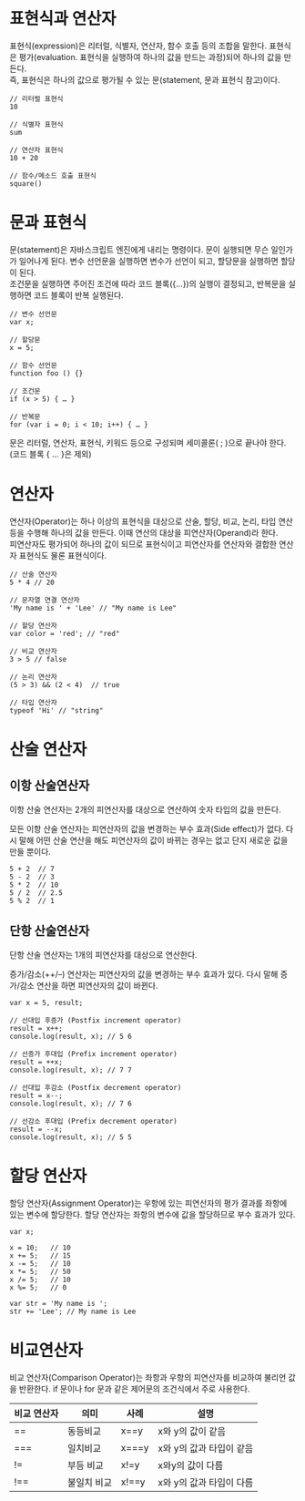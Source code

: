 표현식과 연산자
==================

표현식(expression)은 리터럴, 식별자, 연산자, 함수 호출 등의 조합을 말한다. 표현식은 평가(evaluation. 표현식을 실행하여 하나의 값을 만드는 과정)되어 하나의 값을 만든다. 
<br>즉, 표현식은 하나의 값으로 평가될 수 있는 문(statement, 문과 표현식 참고)이다.

```{.javascript}
// 리터럴 표현식
10

// 식별자 표현식
sum

// 연산자 표현식
10 + 20

// 함수/메소드 호출 표현식
square()
```

문과 표현식
============
문(statement)은 자바스크립트 엔진에게 내리는 명령이다. 문이 실행되면 무슨 일인가가 일어나게 된다. 변수 선언문을 실행하면 변수가 선언이 되고, 할당문을 실행하면 할당이 된다. <br>
조건문을 실행하면 주어진 조건에 따라 코드 블록({…})의 실행이 결정되고, 반복문을 실행하면 코드 블록이 반복 실행된다.


```{.javascript}
// 변수 선언문
var x;

// 할당문
x = 5;

// 함수 선언문
function foo () {}

// 조건문
if (x > 5) { … }

// 반복문
for (var i = 0; i < 10; i++) { … }
```
문은 리터럴, 연산자, 표현식, 키워드 등으로 구성되며 세미콜론( ; )으로 끝나야 한다. (코드 블록 { … }은 제외)



연산자
==========
연산자(Operator)는 하나 이상의 표현식을 대상으로 산술, 할당, 비교, 논리, 타입 연산 등을 수행해 하나의 값을 만든다. 이때 연산의 대상을 피연산자(Operand)라 한다.<br>
피연산자도 평가되어 하나의 값이 되므로 표현식이고 피연산자를 연산자와 결합한 연산자 표현식도 물론 표현식이다.

```{.javascript}
// 산술 연산자
5 * 4 // 20

// 문자열 연결 연산자
'My name is ' + 'Lee' // "My name is Lee"

// 할당 연산자
var color = 'red'; // "red"

// 비교 연산자
3 > 5 // false

// 논리 연산자
(5 > 3) && (2 < 4)  // true

// 타입 연산자
typeof 'Hi' // "string"
```

산술 연산자
=============

이항 산술연산자
-----------------
이항 산술 연산자는 2개의 피연산자를 대상으로 연산하여 숫자 타입의 값을 만든다.

모든 이항 산술 연산자는 피연산자의 값을 변경하는 부수 효과(Side effect)가 없다. 다시 말해 어떤 산술 연산을 해도 피연산자의 값이 바뀌는 경우는 없고 단지 새로운 값을 만들 뿐이다.

```{.javascript}
5 + 2  // 7
5 - 2  // 3
5 * 2  // 10
5 / 2  // 2.5
5 % 2  // 1
```

단항 산술연산자
----------------
단항 산술 연산자는 1개의 피연산자를 대상으로 연산한다.

증가/감소(++/–) 연산자는 피연산자의 값을 변경하는 부수 효과가 있다. 다시 말해 증가/감소 연산을 하면 피연산자의 값이 바뀐다.

```{.javascript}
var x = 5, result;

// 선대입 후증가 (Postfix increment operator)
result = x++;
console.log(result, x); // 5 6

// 선증가 후대입 (Prefix increment operator)
result = ++x;
console.log(result, x); // 7 7

// 선대입 후감소 (Postfix decrement operator)
result = x--;
console.log(result, x); // 7 6

// 선감소 후대입 (Prefix decrement operator)
result = --x;
console.log(result, x); // 5 5
```

할당 연산자
=============
할당 연산자(Assignment Operator)는 우항에 있는 피연산자의 평가 결과를 좌항에 있는 변수에 할당한다. 할당 연산자는 좌항의 변수에 값을 할당하므로 부수 효과가 있다.

```{.javascript}
var x;

x = 10;   // 10
x += 5;   // 15
x -= 5;   // 10
x *= 5;   // 50
x /= 5;   // 10
x %= 5;   // 0

var str = 'My name is ';
str += 'Lee'; // My name is Lee
```

비교연산자
===============
비교 연산자(Comparison Operator)는 좌항과 우항의 피연산자를 비교하여 불리언 값을 반환한다. if 문이나 for 문과 같은 제어문의 조건식에서 주로 사용한다.

비교 연산자 | 의미 | 사례 | 설명
-----------|------|-----|------
== | 동등비교|x==y|x와 y의 값이 같음
=== | 일치비교|x===y|x와 y의 값과 타입이 같음
!=|부등 비교| x!=y|x와y의 값이 다름
!==|불일치 비교| x!==y|x와 y의 값과 타입이 다름

